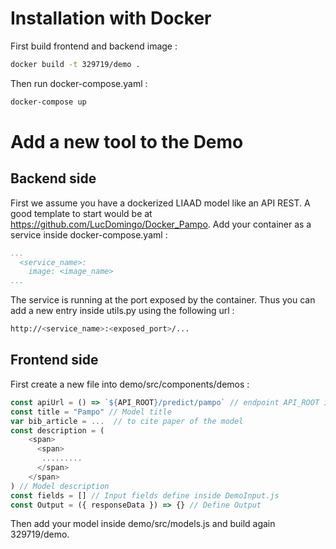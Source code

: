 # Installation with Docker
First build frontend and backend image :
```bash
docker build -t 329719/demo .
```
Then run docker-compose.yaml :
```bash
docker-compose up
```
# Add a new tool to the Demo
## Backend side
First we assume you have a dockerized LIAAD model like an API REST. A good template to start would be at https://github.com/LucDomingo/Docker_Pampo.
Add your container as a service inside docker-compose.yaml :
```yaml
...
  <service_name>:
    image: <image_name>
...
```
The service is running at the port exposed by the container. Thus you can add a new entry inside utils.py using the following url :
```bash
http://<service_name>:<exposed_port>/...
```
## Frontend side
First create a new file into demo/src/components/demos :
```javascript
const apiUrl = () => `${API_ROOT}/predict/pampo` // endpoint API_ROOT is defined inside demo/src/api-config.js
const title = "Pampo" // Model title 
var bib_article = ...  // to cite paper of the model
const description = ( 
    <span>
      <span>
       .........
      </span>
    </span>
) // Model description
const fields = [] // Input fields define inside DemoInput.js
const Output = ({ responseData }) => {} // Define Output
```
Then add your model inside demo/src/models.js and build again 329719/demo.
